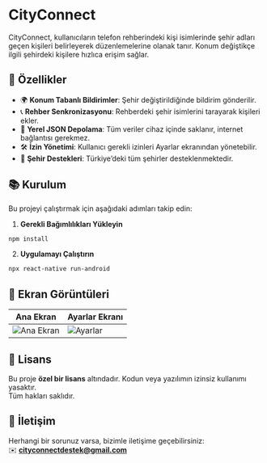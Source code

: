 # CityConnect

CityConnect, kullanıcıların telefon rehberindeki kişi isimlerinde şehir adları geçen kişileri belirleyerek düzenlemelerine olanak tanır. Konum değiştikçe ilgili şehirdeki kişilere hızlıca erişim sağlar.

## 🚀 Özellikler

- 🌍 **Konum Tabanlı Bildirimler**: Şehir değiştirildiğinde bildirim gönderilir.
- 📞 **Rehber Senkronizasyonu**: Rehberdeki şehir isimlerini tarayarak kişileri ekler.
- 📂 **Yerel JSON Depolama**: Tüm veriler cihaz içinde saklanır, internet bağlantısı gerekmez.
- 🛠 **İzin Yönetimi**: Kullanıcı gerekli izinleri Ayarlar ekranından yönetebilir.
- 🌟 **Şehir Destekleri**: Türkiye’deki tüm şehirler desteklenmektedir.

## 📚 Kurulum

Bu projeyi çalıştırmak için aşağıdaki adımları takip edin:

1. **Gerekli Bağımlılıkları Yükleyin**  
```sh
npm install
```

2. **Uygulamayı Çalıştırın**  
```sh
npx react-native run-android
```

## 📸 Ekran Görüntüleri

| Ana Ekran | Ayarlar Ekranı |
|-----------|---------------|
| ![Ana Ekran](screenshots/home.png) | ![Ayarlar](screenshots/settings.png) |

## 📝 Lisans  

Bu proje **özel bir lisans** altındadır. Kodun veya yazılımın izinsiz kullanımı yasaktır.  
Tüm hakları saklıdır.

## 📧 İletişim

Herhangi bir sorunuz varsa, bizimle iletişime geçebilirsiniz:  
✉️ **cityconnectdestek@gmail.com**